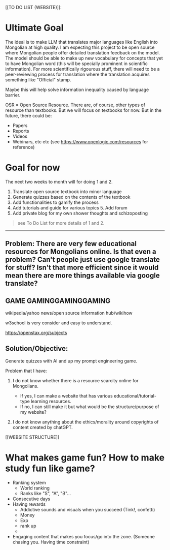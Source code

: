 [[TO DO LIST (WEBSITE)]]:

# **Ultimate Goal**

The ideal is to make LLM that translates major languages like English into Mongolian at high quality. I am expecting this project to be open source where Mongolian people offer detailed translation feedback on the model. The model should be able to make up new vocabulary for concepts that yet to have Mongolian word (this will be specially prominent in scientific information). For more scientifically rigourous stuff, there will need to be a peer-reviewing process for translation where the translation acquires something like "Official" stamp.

Maybe this will help solve information inequality caused by language barrier.

OSR = Open Source Resource. There are, of course, other types of resource than textbooks. But we will focus on textbooks for now. But in the future, there could be:
+ Papers
+ Reports
+ Videos
+ Webinars, etc etc (see https://www.openlogic.com/resources for reference)


# **Goal for now**

The next two weeks to month will for doing 1 and 2.
1. Translate open source textbook into minor language
2. Generate quizzes based on the contents of the textbook 
3. Add functionalities to gamify the process
4. Add tutorials and guide for various topics
	5. Add forum
6. Add private blog for my own shower thoughts and schizoposting 

> see To Do List for more details of 1 and 2.

---------------------------------


## Problem: There are very few educational resources for Mongolians online. Is that even a problem? Can't people just use google translate for stuff? Isn't that more efficient since it would mean there are more things available via google translate?

GAME GAMINGGAMINGGAMING
----------

wikipedia/yahoo news/open source information hub/wikihow

w3school is very consider and easy to understand.

https://openstax.org/subjects
## Solution/Objective: 

Generate quizzes with AI and up my prompt engineering game.

Problem that I have: 
1. I do not know whether there is a resource scarcity online for Mongolians. 
	+ If yes, I can make a website that has various educational/tutorial-type learning resources.
	+ If no, I can still make it but what would be the structure/purpose of my website?

2. I do not know anything about the ethics/morality around copyrights of content created by chatGPT.

[[WEBSITE STRUCTURE]]

# What makes game fun? How to make study fun like game?
+ Ranking system
	+ World ranking
	+ Ranks like "S", "A", "B"...
+ Consecutive days
+ Having rewards
	+ Addictive sounds and visuals when you succeed (Tink!, confetti)
	+ Money
	+ Exp
	+ rank up
	+ 
+ Engaging content that makes you focus/go into the zone. (Someone chasing you. Having time constraint)
